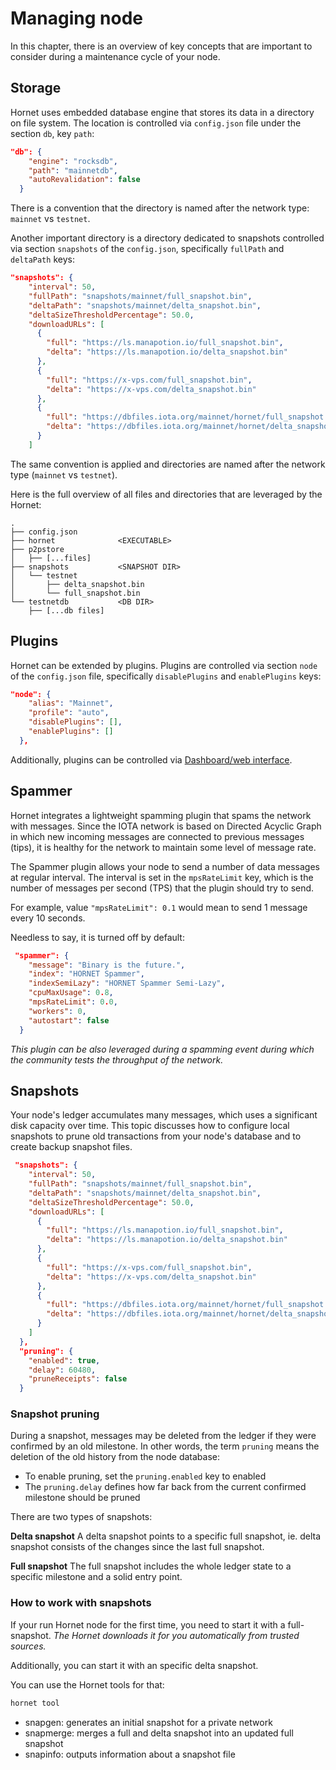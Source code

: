 # Managing node
In this chapter, there is an overview of key concepts that are important to consider during a maintenance cycle of your node.

## Storage
Hornet uses embedded database engine that stores its data in a directory on file system. The location is controlled via `config.json` file under the section `db`, key `path`:

```json
"db": {
    "engine": "rocksdb",
    "path": "mainnetdb",
    "autoRevalidation": false
  }
```
There is a convention that the directory is named after the network type: `mainnet` vs `testnet`.

Another important directory is a directory dedicated to snapshots controlled via section `snapshots` of the `config.json`, specifically `fullPath` and `deltaPath` keys:

```json
"snapshots": {
    "interval": 50,
    "fullPath": "snapshots/mainnet/full_snapshot.bin",
    "deltaPath": "snapshots/mainnet/delta_snapshot.bin",
    "deltaSizeThresholdPercentage": 50.0,
    "downloadURLs": [
      {
        "full": "https://ls.manapotion.io/full_snapshot.bin",
        "delta": "https://ls.manapotion.io/delta_snapshot.bin"
      },
      {
        "full": "https://x-vps.com/full_snapshot.bin",
        "delta": "https://x-vps.com/delta_snapshot.bin"
      },
      {
        "full": "https://dbfiles.iota.org/mainnet/hornet/full_snapshot.bin",
        "delta": "https://dbfiles.iota.org/mainnet/hornet/delta_snapshot.bin"
      }
    ]
```
The same convention is applied and directories are named after the network type (`mainnet` vs `testnet`).

Here is the full overview of all files and directories that are leveraged by the Hornet:
```plaintext
.
├── config.json
├── hornet              <EXECUTABLE>
├── p2pstore
│   ├── [...files]
├── snapshots           <SNAPSHOT DIR>
│   └── testnet
│       ├── delta_snapshot.bin
│       └── full_snapshot.bin
└── testnetdb           <DB DIR>
    ├── [...db files]
```

## Plugins
Hornet can be extended by plugins. Plugins are controlled via section `node` of the `config.json` file, specifically `disablePlugins` and `enablePlugins` keys:
```json
"node": {
    "alias": "Mainnet",
    "profile": "auto",
    "disablePlugins": [],
    "enablePlugins": []
  },
```

Additionally, plugins can be controlled via [Dashboard/web interface](./post_installation.md).


## Spammer
Hornet integrates a lightweight spamming plugin that spams the network with messages. Since the IOTA network is based on Directed Acyclic Graph in which new incoming messages are connected to previous messages (tips), it is healthy for the network to maintain some level of message rate.

The Spammer plugin allows your node to send a number of data messages at regular interval. The interval is set in the `mpsRateLimit` key, which is the number of messages per second (TPS) that the plugin should try to send.

For example, value `"mpsRateLimit": 0.1` would mean to send 1 message every 10 seconds.

Needless to say, it is turned off by default:

```json
 "spammer": {
    "message": "Binary is the future.",
    "index": "HORNET Spammer",
    "indexSemiLazy": "HORNET Spammer Semi-Lazy",
    "cpuMaxUsage": 0.8,
    "mpsRateLimit": 0.0,
    "workers": 0,
    "autostart": false
  }
```

*This plugin can be also leveraged during a spamming event during which the community tests the throughput of the network.*

## Snapshots
Your node's ledger accumulates many messages, which uses a significant disk capacity over time. This topic discusses how to configure local snapshots to prune old transactions from your node's database and to create backup snapshot files.

```json
 "snapshots": {
    "interval": 50,
    "fullPath": "snapshots/mainnet/full_snapshot.bin",
    "deltaPath": "snapshots/mainnet/delta_snapshot.bin",
    "deltaSizeThresholdPercentage": 50.0,
    "downloadURLs": [
      {
        "full": "https://ls.manapotion.io/full_snapshot.bin",
        "delta": "https://ls.manapotion.io/delta_snapshot.bin"
      },
      {
        "full": "https://x-vps.com/full_snapshot.bin",
        "delta": "https://x-vps.com/delta_snapshot.bin"
      },
      {
        "full": "https://dbfiles.iota.org/mainnet/hornet/full_snapshot.bin",
        "delta": "https://dbfiles.iota.org/mainnet/hornet/delta_snapshot.bin"
      }
    ]
  },
  "pruning": {
    "enabled": true,
    "delay": 60480,
    "pruneReceipts": false
  }
```

### Snapshot pruning
During a snapshot, messages may be deleted from the ledger if they were confirmed by an old milestone. In other words, the term `pruning` means the deletion of the old history from the node database:
* To enable pruning, set the `pruning.enabled` key to enabled
* The `pruning.delay` defines how far back from the current confirmed milestone should be pruned

There are two types of snapshots:

**Delta snapshot**
A delta snapshot points to a specific full snapshot, ie. delta snapshot consists of the changes since the last full snapshot.

**Full snapshot**
The full snapshot includes the whole ledger state to a specific milestone and a solid entry point.


### How to work with snapshots
If your run Hornet node for the first time, you need to start it with a full-snapshot. *The Hornet downloads it for you automatically from trusted sources.*

Additionally, you can start it with an specific delta snapshot.

You can use the Hornet tools for that:
```bash
hornet tool
```
* snapgen: generates an initial snapshot for a private network
* snapmerge: merges a full and delta snapshot into an updated full snapshot
* snapinfo: outputs information about a snapshot file
